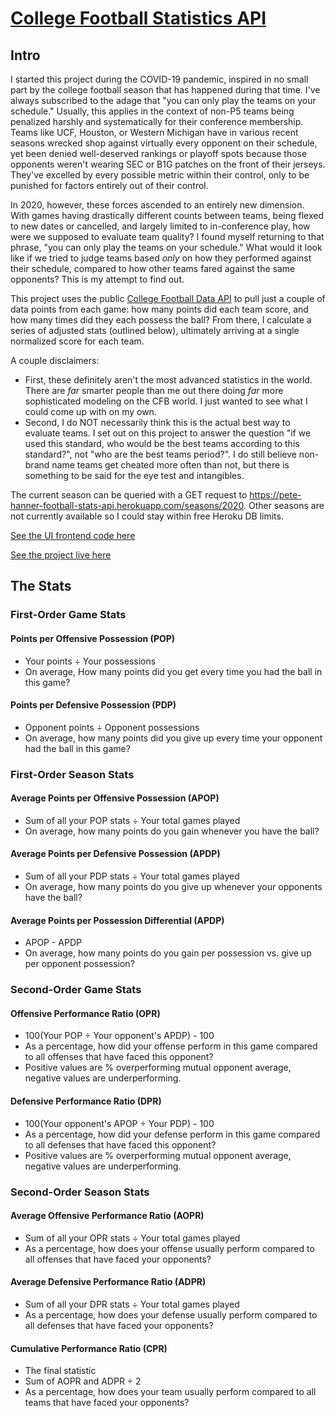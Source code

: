 # [College Football Statistics API](https://petehanner.github.io/football-stats/)

## Intro

I started this project during the COVID-19 pandemic, inspired in no small part by the college football season that has happened during that time. I've always subscribed to the adage that "you can only play the teams on your schedule." Usually, this applies in the context of non-P5 teams being penalized harshly and systematically for their conference membership. Teams like UCF, Houston, or Western Michigan have in various recent seasons wrecked shop against virtually every opponent on their schedule, yet been denied well-deserved rankings or playoff spots because those opponents weren't wearing SEC or B1G patches on the front of their jerseys. They've excelled by every possible metric within their control, only to be punished for factors entirely out of their control.

In 2020, however, these forces ascended to an entirely new dimension. With games having drastically different counts between teams, being flexed to new dates or cancelled, and largely limited to in-conference play, how were we supposed to evaluate team quality? I found myself returning to that phrase, "you can only play the teams on your schedule." What would it look like if we tried to judge teams based _only_ on how they performed against their schedule, compared to how other teams fared against the same opponents? This is my attempt to find out.

This project uses the public [College Football Data API](https://api.collegefootballdata.com/api/docs/?url=/api-docs.json) to pull just a couple of data points from each game: how many points did each team score, and how many times did they each possess the ball? From there, I calculate a series of adjusted stats (outlined below), ultimately arriving at a single normalized score for each team.

A couple disclaimers:
+ First, these definitely aren't the most advanced statistics in the world. There are _far_ smarter people than me out there doing _far_ more sophisticated modeling on the CFB world. I just wanted to see what I could come up with on my own.
+ Second, I do NOT necessarily think this is the actual best way to evaluate teams. I set out on this project to answer the question "if we used this standard, who would be the best teams according to this standard?", not "who are the best teams period?". I do still believe non-brand name teams get cheated more often than not, but there is something to be said for the eye test and intangibles.

The current season can be queried with a GET request to https://pete-hanner-football-stats-api.herokuapp.com/seasons/2020. Other seasons are not currently available so I could stay within free Heroku DB limits.

[See the UI frontend code here](https://github.com/PeteHanner/football-stats)

[See the project live here](https://petehanner.github.io/football-stats/)

## The Stats

### First-Order Game Stats

#### Points per Offensive Possession (POP)

+ Your points ÷ Your possessions
+ On average, How many points did you get every time you had the ball in this game?

#### Points per Defensive Possession (PDP)

+ Opponent points ÷ Opponent possessions
+ On average, how many points did you give up every time your opponent had the ball in this game?


### First-Order Season Stats

#### Average Points per Offensive Possession (APOP)

+ Sum of all your POP stats ÷ Your total games played
+ On average, how many points do you gain whenever you have the ball?

#### Average Points per Defensive Possession (APDP)

+ Sum of all your PDP stats ÷ Your total games played
+ On average, how many points do you give up whenever your opponents have the ball?

#### Average Points per Possession Differential (APDP)

+ APOP - APDP
+ On average, how many points do you gain per possession vs. give up per opponent possession?


### Second-Order Game Stats

#### Offensive Performance Ratio (OPR)

+ 100(Your POP ÷ Your opponent's APDP) - 100
+ As a percentage, how did your offense perform in this game compared to all offenses that have faced this opponent?
+ Positive values are % overperforming mutual opponent average, negative values are underperforming.

#### Defensive Performance Ratio (DPR)

+ 100(Your opponent's APOP ÷ Your PDP) - 100
+ As a percentage, how did your defense perform in this game compared to all defenses that have faced this opponent?
+ Positive values are % overperforming mutual opponent average, negative values are underperforming.


### Second-Order Season Stats

#### Average Offensive Performance Ratio (AOPR)

+ Sum of all your OPR stats ÷ Your total games played
+ As a percentage, how does your offense usually perform compared to all offenses that have faced your opponents?

#### Average Defensive Performance Ratio (ADPR)

+ Sum of all your DPR stats ÷ Your total games played
+ As a percentage, how does your defense usually perform compared to all defenses that have faced your opponents?

#### Cumulative Performance Ratio (CPR)

+ The final statistic
+ Sum of AOPR and ADPR ÷ 2
+ As a percentage, how does your team usually perform compared to all teams that have faced your opponents?
